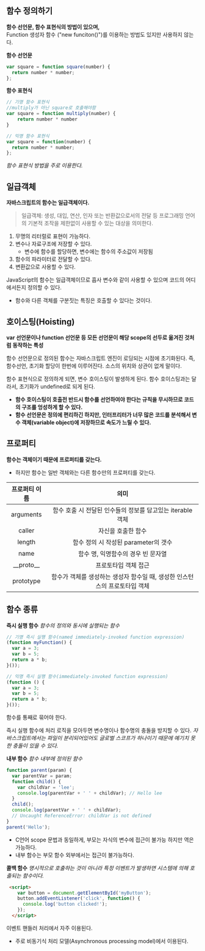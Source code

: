 ## 함수 정의하기
__함수 선언문, 함수 표현식의 방법이 있으며,__  
Function 생성자 함수 ("new funciton()")를 이용하는 방법도 있지만 사용하지 않는다.

__함수 선언문__
```javascript
var square = function square(number) {
  return number * number;
};
```
__함수 표현식__
```javascript
// 기명 함수 표현식
//multiply가 아닌 square로 호출해야함
var square = function multiply(number) {
    return number * number
}

// 익명 함수 표현식
var square = function(number) {
  return number * number;
};
```
_함수 표현식 방법을 주로 이용한다._


## 일급객체
__자바스크립트의 함수는 일급객체이다.__
> 일급객체: 생성, 대입, 연산, 인자 또는 반환값으로서의 전달 등 프로그래밍 언어의 기본적 조작을 제한없이 사용할 수 있는 대상을 의미한다.
1. 무명의 리터럴로 표현이 가능하다.
2. 변수나 자료구조에 저장할 수 있다.
   - 변수에 함수를 할당하면, 변수에는 함수의 주소값이 저장됨
3. 함수의 파라미터로 전달할 수 있다.
4. 변환값으로 사용할 수 있다.

JavaScript의 함수는 일급객체이므로 흡사 변수와 같이 사용할 수 있으며 코드의 어디에서든지 정의할 수 있다.
- 함수와 다른 객체를 구분짓는 특징은 호출할 수 있다는 것이다.

## 호이스팅(Hoisting)
__var 선언문이나 function 선언문 등 모든 선언문이 해당 scope의 선두로 옮겨진 것처럼 동작하는 특성__

함수 선언문으로 정의된 함수는 자바스크립트 엔진이 로딩되는 시점에 초기화된다. 즉, 함수선언, 초기화 할당이 한번에 이루어진다. 소스의 위치와 상관이 없게 말이다.

함수 표현식으로 정의하게 되면, 변수 호이스팅이 발생하게 된다. 함수 호이스팅과는 달라서, 초기화가 undefined로 되게 된다.

- __함수 호이스팅이 호출전 반드시 함수를 선언하여야 한다는 규칙을 무시하므로 코드의 구조를 엉성하게 할 수 있다.__
- __함수 선언문은 정의에 편리하긴 하지만, 인터프리터가 너무 많은 코드를 분석해서 변수 객체(variable object)에 저장하므로 속도가 느릴 수 있다.__

## 프로퍼티
__함수는 객체이기 때문에 프로퍼티를 갖는다.__
- 하지만 함수는 일반 객체와는 다른 함수만의 프로퍼티를 갖는다.

|프로퍼티 이름|의미|
|:---:|:---:|
|arguments|함수 호출 시 전달된 인수들의 정보를 담고있는 iterable 객체|
|caller|자신을 호출한 함수|
|length|함수 정의 시 작성된 parameter의 갯수|
|name|함수 명, 익명함수의 경우 빈 문자열|
|\_\_proto\_\_|프로토타입 객체 접근|
|prototype|함수가 객체를 생성하는 생성자 함수일 때, 생성한 인스턴스의 프로토타입 객체|

## 함수 종류
__즉시 실행 함수__ _함수의 정의와 동시에 실행되는 함수_
```javascript
// 기명 즉시 실행 함수(named immediately-invoked function expression)
(function myFunction() {
  var a = 3;
  var b = 5;
  return a * b;
}());

// 익명 즉시 실행 함수(immediately-invoked function expression)
(function () {
  var a = 3;
  var b = 5;
  return a * b;
}());
```
함수를 통째로 묶어야 한다.

즉시 실행 함수에 처리 로직을 모아두면 변수명이나 함수명의 충돌을 방지할 수 있다.
_자바스크립트에서는 파일이 분리되어있어도 글로벌 스코프가 하나이기 때문에 예기치 못한 충돌이 있을 수 있다._

__내부 함수__
_함수 내부에 정의된 함수_
```javascript
function parent(param) {
  var parentVar = param;
  function child() {
    var childVar = 'lee';
    console.log(parentVar + ' ' + childVar); // Hello lee
  }
  child();
  console.log(parentVar + ' ' + childVar);
  // Uncaught ReferenceError: childVar is not defined
}
parent('Hello');
```
- C언어 scope 문법과 동일하게, 부모는 자식의 변수에 접근이 불가능 하지만 역은 가능하다.
- 내부 함수는 부모 함수 외부에서는 접근이 불가능하다.

__콜백 함수__
_명시적으로 호출하는 것이 아니라 특정 이벤트가 발생하면 시스템에 의해 호출되는 함수이다._
```html
 <script>
    var button = document.getElementById('myButton');
    button.addEventListener('click', function() {
      console.log('button clicked!');
    });
  </script>
```
이벤트 핸들러 처리에서 자주 이용된다.
- 주로 비동기식 처리 모델(Asynchronous processing model)에서 이용된다.
